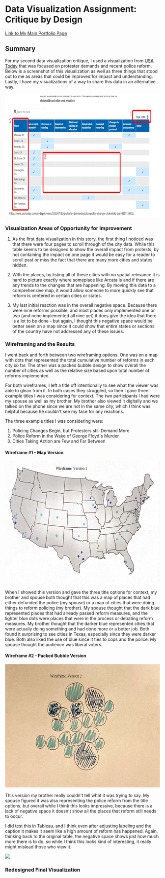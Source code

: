 
# Data Visualization Assignment: Critique by Design 

<a href="https://mganska.github.io/ganska-portfolio/">Link to My Main Portfolio Page</a>

## **Summary**

For my second data visualization critique, I used a visualization from <a href="https://www.usatoday.com/in-depth/news/2020/07/20/protester-demands-police-policy-change-chokehold-ban/5357153002/" target="_blank">USA Today</a> that was focused on protester demands and recent police reform. Below is a screenshot of this visualization as well as three things that stood out to me as areas that could be improved for impact and understanding. Lastly, I have my visualizations of a way to share this data in an alternative way.

<img src="https://raw.githubusercontent.com/mganska/ganska-portfolio/master/screenshot%20from%20USA%20Today.jpg" alt="USA Today Screenshot" style="height:400px"/>

### **Visualization Areas of Opportunity for Improvement**

1. As the first data visualization in this story, the first thing I noticed was that there were four pages to scroll through of the city data. While this table seems to be designed to show the overall impact from protests, by not containing the impact on one page it would be easy for a reader to scroll past or miss the fact that there are many more cities and states hidden.

2. With the places, by listing all of these cities with no spatial relevance it is hard to picture exactly where someplace like Arcata is and if there are any trends to the changes that are happening. By moving this data to a comprehensive map, it would allow someone to more quickly see that reform is centered in certain cities or states.

3. My last initial reaction was in the overall negative space. Because there were nine reforms possible, and most places only implemented one or two (and none implemented all nine yet) it does give the idea that there is a lot to be done - but again, I thought this negative space would be better seen on a map since it could show that entire states or sections of the country have not addressed any of these issues. 

### **Wireframing and the Results**

I went back and forth between two wireframing options. One was on a map with dots that represented the total cumulative number of reforms in each city so far. The other was a packed bubble design to show overall the number of cities as well as the relative size based upon total number of reforms implemented. 

For both wireframes, I left a title off intentionally to see what the viewer was able to glean from it. In both cases they struggled, so then I gave three example titles I was considering for context. The two participants I had were my spouse as well as my brother. My brother also viewed it digitally and we talked on the phone since we are not in the same city, which I think was helpful because he couldn't see my face for any reactions.

The three example titles I was considering were:
1. Policing Changes Begin, but Protesters still Demand More
2. Police Reform in the Wake of George Floyd's Murder
3. Cities Taking Action are Few and Far Between

#### Wireframe #1 - Map Version

<img src="https://raw.githubusercontent.com/mganska/ganska-portfolio/master/wireframe%20sketches_Page_1.jpg" alt="First Wireframe Option" style="height:400px"/>

When I showed this version and gave the three title options for context, my brother and spouse both thought that this was a map of places that had either defunded the police (my spouse) or a map of cities that were doing things to reform policing (my brother). My spouse thought that the dark blue represented places that had already passed reform measures, and the lighter blue dots were places that were in the process or debating reform measures. My brother thought that the darker blue represented cities that were actually doing something and had done more or a better job. Both found it surprising to see cities in Texas, especially since they were darker blue. Both also liked the use of blue since it ties to cops and the police. My spouse thought the audience was liberal voters.

#### Wireframe #2 - Packed Bubble Version

<img src="https://raw.githubusercontent.com/mganska/ganska-portfolio/master/wireframe%20sketches_Page_2.jpg" alt="Second Wireframe Option" style="height:400px"/>

This version my brother really couldn't tell what it was trying to say. My spouse figured it was also representing the police reform from the title options, but overall while I think this looks impressive, because there is a lack of negative space it doesn't show all the places that reform still needs to occur.

I did test this in Tableau, and I think even after adjusting labeling and the caption it makes it seem like a high amount of reform has happened. Again, thinking back to the original table, the negative space shows just how much more there is to do, so while I think this looks kind of interesting, it really might mislead those who view it.

<div class='tableauPlaceholder' id='viz1595386293942' style='position: relative'><noscript><a href='#'><img alt=' ' src='https:&#47;&#47;public.tableau.com&#47;static&#47;images&#47;As&#47;Assignment3-FinalVersion&#47;CitiesLeadingPoliceReformafterBlackLivesMatterProtests&#47;1_rss.png' style='border: none' /></a></noscript><object class='tableauViz'  style='display:none;'><param name='host_url' value='https%3A%2F%2Fpublic.tableau.com%2F' /> <param name='embed_code_version' value='3' /> <param name='site_root' value='' /><param name='name' value='Assignment3-FinalVersion&#47;CitiesLeadingPoliceReformafterBlackLivesMatterProtests' /><param name='tabs' value='no' /><param name='toolbar' value='yes' /><param name='static_image' value='https:&#47;&#47;public.tableau.com&#47;static&#47;images&#47;As&#47;Assignment3-FinalVersion&#47;CitiesLeadingPoliceReformafterBlackLivesMatterProtests&#47;1.png' /> <param name='animate_transition' value='yes' /><param name='display_static_image' value='yes' /><param name='display_spinner' value='yes' /><param name='display_overlay' value='yes' /><param name='display_count' value='yes' /><param name='language' value='en' /></object></div>                
<script type='text/javascript'>                    
var divElement = document.getElementById('viz1595386293942');                    
var vizElement = divElement.getElementsByTagName('object')[0];                    
vizElement.style.width='100%';vizElement.style.height=(divElement.offsetWidth*0.75)+'px';                    
var scriptElement = document.createElement('script');                    
scriptElement.src = 'https://public.tableau.com/javascripts/api/viz_v1.js';                    
vizElement.parentNode.insertBefore(scriptElement, vizElement);                </script>

### **Redesigned Final Visualization**


